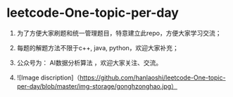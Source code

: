 # leetcode-One-topic-per-day
1. 为了方便大家刷题和统一管理题目，特意建立此repo，方便大家学习交流；

2. 每题的解题方法不限于c++, java, python，欢迎大家补充；

3. 公众号为： AI数据分析算法 ，欢迎大家关注、交流。

4. ![Image discription]（https://github.com/hanlaoshi/leetcode-One-topic-per-day/blob/master/img-storage/gonghzonghao.jpg）
